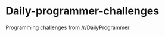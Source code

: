 # Daily-programmer-challenges
Programming challenges from <link src="www.reddit.com/r/dailyprogrammer">/r/DailyProgrammer</link>



